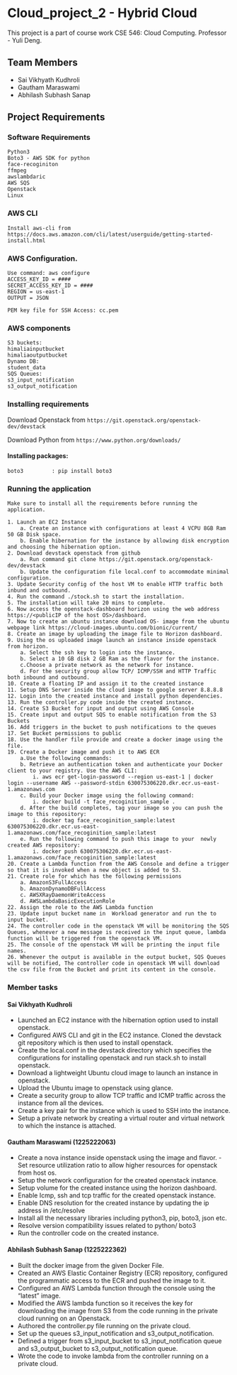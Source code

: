 # Cloud_project_2 - Hybrid Cloud
This project is a part of course work CSE 546: Cloud Computing.
Professor - Yuli Deng.


## Team Members
- Sai Vikhyath Kudhroli
- Gautham Maraswami
- Abhilash Subhash Sanap



## Project Requirements


### Software Requirements
    Python3
    Boto3 - AWS SDK for python
    face-recoginiton
    ffmpeg
    awslambdaric
    AWS SQS
    Openstack
    Linux


    
### AWS CLI
    Install aws-cli from 
    https://docs.aws.amazon.com/cli/latest/userguide/getting-started-install.html

### AWS Configuration.
    Use command: aws configure
    ACCESS_KEY_ID = ####
    SECRET_ACCESS_KEY_ID = ####
    REGION = us-east-1
    OUTPUT = JSON

    PEM key file for SSH Access: cc.pem

### AWS components
    S3 buckets:
    himaliainputbucket
    himaliaoutputbucket
    Dynamo DB:
    student_data
    SQS Queues: 
    s3_input_notification 
    s3_output_notification 

### Installing requirements

Download Openstack from ``https://git.openstack.org/openstack-dev/devstack``

Download Python from ``https://www.python.org/downloads/``

#### Installing packages:
    boto3         : pip install boto3


### Running the application
    Make sure to install all the requirements before running the application.

    1. Launch an EC2 Instance
        a. Create an instance with configurations at least 4 VCPU 8GB Ram 50 GB Disk space.
        b. Enable hibernation for the instance by allowing disk encryption and choosing the hibernation option.
    2. Download devstack openstack from github
        a. Run command git clone https://git.openstack.org/openstack-dev/devstack
        b. Update the configuration file local.conf to accommodate minimal configuration.
    3. Update Security config of the host VM to enable HTTP traffic both inbund and outbound.
    4. Run the command ./stock.sh to start the installation.
    5. The installation will take 20 mins to complete.
    6. Now access the openstack-dashboard horizon using the web address https://<publicIP of the host OS>/dashboard.
    7. Now to create an ubuntu instance download OS- image from the ubuntu webpage link https://cloud-images.ubuntu.com/bionic/current/
    8. Create an image by uploading the image file to Horizon dashboard.
    9. Using the os uploaded image launch an instance inside openstack from horizon.
        a. Select the ssh key to login into the instance.
        b. Select a 10 GB disk 2 GB Ram as the flavor for the instance.
        c.Choose a private network as the network for instance.
        d. For the security group allow TCP/ ICMP/SSH and HTTP Traffic both inbound and outbound.
    10. Create a floating IP and assign it to the created instance
    11. Setup DNS Server inside the cloud image to google server 8.8.8.8
    12. Login into the created instance and install python dependencies.
    13. Run the controller.py code inside the created instance.
    14. Create S3 Bucket for input and output using AWS Console
    15. Create input and output SQS to enable notification from the S3 Buckets
    16. Add triggers in the bucket to push notifications to the queues
    17. Set Bucket permissions to public
    18. Use the handler file provide and create a docker image using the file.
    19. Create a Docker image and push it to AWS ECR
        a.Use the following commands:
        b. Retrieve an authentication token and authenticate your Docker client to your registry. Use the AWS CLI:
            i. aws ecr get-login-password --region us-east-1 | docker login --username AWS --password-stdin 630075306220.dkr.ecr.us-east-1.amazonaws.com
        c. Build your Docker image using the following command:
            i. docker build -t face_recoginition_sample .
        d. After the build completes, tag your image so you can push the image to this repository:
            i. docker tag face_recoginition_sample:latest 630075306220.dkr.ecr.us-east-1.amazonaws.com/face_recoginition_sample:latest
        e. Run the following command to push this image to your  newly created AWS repository:
            i. docker push 630075306220.dkr.ecr.us-east-1.amazonaws.com/face_recoginition_sample:latest
    20. Create a Lambda function from the AWS Console and define a trigger so that it is invoked when a new object is added to S3.
    21. Create role for which has the following permissions
        a. AmazonS3FullAccess
        b. AmazonDynamoDBFullAccess
        c. AWSXRayDaemonWriteAccess
        d. AWSLambdaBasicExecutionRole
    22. Assign the role to the AWS Lambda function
    23. Update input bucket name in  Workload generator and run the to input bucket.
    24. The controller code in the openstack VM will be monitoring the SQS Queues, whenever a new message is received in the input queue, lambda function will be triggered from the openstack VM.
    25. The console of the openstack VM will be printing the input file names.
    26. Whenever the output is available in the output bucket, SQS Queues will be notified, The controller code in openstack VM will download the csv file from the Bucket and print its content in the console.


### Member tasks
#### Sai Vikhyath Kudhroli
- Launched an EC2 instance with the hibernation option used to install openstack.
- Configured AWS CLI and git in the EC2 instance.
Cloned the devstack git repository which is then used to install openstack.
- Create the local.conf in the devstack directory which specifies the configurations for installing openstack and run stack.sh to install openstack.
- Download a lightweight Ubuntu cloud image to launch an instance in openstack.
- Upload the Ubuntu image to openstack using glance.
- Create a security group to allow TCP traffic and ICMP traffic across the instance from all the devices.
- Create a key pair for the instance which is used to SSH into the instance.
- Setup a private network by creating a virtual router and virtual network to which the instance is attached.



#### Gautham Maraswami (1225222063)
- Create a nova instance inside openstack using the image and flavor.
-Set resource utilization ratio to allow higher resources for openstack from host os.
- Setup the network configuration for the created openstack instance.
- Setup volume for the created instance using the horizon dashboard.
- Enable Icmp, ssh  and tcp traffic for the created openstack instance.
- Enable DNS resolution for the created instance by updating the ip address in /etc/resolve
- Install all the necessary libraries including python3, pip, boto3, json etc. 
- Resolve version compatibility issues related to python/ boto3 
- Run the controller code on the created instance.



#### Abhilash Subhash Sanap (1225222362)
- Built the docker image from the given Docker File.
- Created an AWS Elastic Container Registry (ECR) repository, configured the programmatic access to the ECR and pushed the image to it.
- Configured an AWS Lambda function through the console using the “latest” image.
- Modified the AWS lambda function so it receives the key for downloading the image from S3 from the code running in the private cloud running on an Openstack. 
- Authored the controller.py file running on the private cloud.
- Set up the queues s3_input_notification and s3_output_notification. 
- Defined a trigger from s3_input_bucket to s3_input_notification queue and s3_output_bucket to s3_output_notification queue. 
- Wrote the code to invoke lambda from the controller running on a private cloud.



